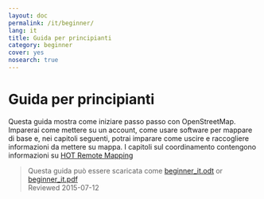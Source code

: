 ```yaml
---
layout: doc
permalink: /it/beginner/
lang: it
title: Guida per principianti
category: beginner
cover: yes
nosearch: true
---
```


Guida per principianti
================


Questa guida mostra come iniziare passo passo con OpenStreetMap. Imparerai
come mettere su un account, come usare software per mappare di base e, nei capitoli seguenti, potrai imparare come uscire
e raccogliere informazioni da mettere su mappa. I capitoli sul coordinamento contengono informazioni su [HOT Remote Mapping](/en/coordination/) 

> Questa guida può essere scaricata come [beginner_it.odt](/files/beginner_it.odt) or [beginner_it.pdf](/files/beginner_it.pdf)  
> Reviewed 2015-07-12  
